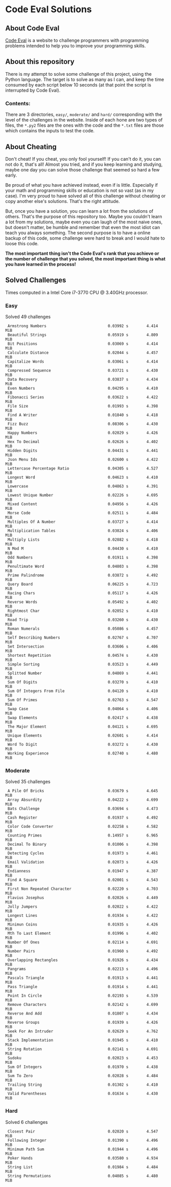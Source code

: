 # Code Eval Solutions

## About Code Eval

[Code Eval](https://www.codeeval.com) is a website to challenge programmers
with programming problems intended to help you to improve your programming
skills.

## About this repository

There is my attempt to solve some challenge of this project, using the
Python language. The target is to solve as many as I can, and keep the time
consumed by each script below 10 seconds (at that point the script is
interrupted by Code Eval).

### Contents:

There are 3 directories, `easy/`, `moderate/` and `hard/` corresponding
with the level of the challenges in the website. Inside of each hone are
two types of files, the `*.py2` files are the ones with the code and the
`*.txt` files are those which contains the inputs to test the code.

## About Cheating

Don't cheat! If you cheat, you only fool yourself! If you can't do it, you
can not do it, that's all! Almost you tried, and if you keep learning and
studying, maybe one day you can solve those challenge that seemed so hard a
few early.

Be proud of what you have achieved instead, even if is little. Especially
if your math and programming skills or education is not so vast (as in my
case). I'm very proud to have solved all of this challenge without cheating
or copy another else's solutions. That's the right attitude.

But, once you have a solution, you can learn a lot from the solutions of
others.  That's the purpose of this repository too. Maybe you couldn't
learn a lot from my solutions, maybe even you can laugh of the most naive
ones, but doesn't matter, be humble and remember that even the most idiot
can teach you always something. The second purpose is to have a online
backup of this code, some challenge were hard to break and I would hate to
loose this code.

__The most important thing isn't the Code Eval's rank that you achieve or
the number of challenge that you solved, the most important thing is what
you have learned in the process!__

## Solved Challenges

Times computed in a Intel Core i7-3770 CPU @ 3.40GHz processor.

### Easy

Solved 49 challenges

     Armstrong Numbers                           0.03992 s        4.414 MiB
     Beautiful Strings                           0.05919 s        4.809 MiB
     Bit Positions                               0.03069 s        4.414 MiB
     Calculate Distance                          0.02044 s        4.457 MiB
     Capitalize Words                            0.03061 s        4.414 MiB
     Compressed Sequence                         0.03721 s        4.430 MiB
     Data Recovery                               0.03837 s        4.434 MiB
     Even Numbers                                0.04295 s        4.410 MiB
     Fibonacci Series                            0.03622 s        4.422 MiB
     File Size                                   0.01993 s        4.398 MiB
     Find A Writer                               0.01840 s        4.418 MiB
     Fizz Buzz                                   0.08306 s        4.430 MiB
     Happy Numbers                               0.02029 s        4.426 MiB
     Hex To Decimal                              0.02626 s        4.402 MiB
     Hidden Digits                               0.04431 s        4.441 MiB
     Json Menu Ids                               0.02600 s        4.422 MiB
     Lettercase Percentage Ratio                 0.04305 s        4.527 MiB
     Longest Word                                0.04623 s        4.410 MiB
     Lowercase                                   0.04863 s        4.391 MiB
     Lowest Unique Number                        0.02226 s        4.695 MiB
     Mixed Content                               0.04956 s        4.426 MiB
     Morse Code                                  0.02511 s        4.484 MiB
     Multiples Of A Number                       0.03727 s        4.414 MiB
     Multiplication Tables                       0.03024 s        4.406 MiB
     Multiply Lists                              0.02882 s        4.418 MiB
     N Mod M                                     0.04430 s        4.410 MiB
     Odd Numbers                                 0.01911 s        4.398 MiB
     Penultimate Word                            0.04803 s        4.398 MiB
     Prime Palindrome                            0.03872 s        4.492 MiB
     Query Board                                 0.06225 s        4.723 MiB
     Racing Chars                                0.05117 s        4.426 MiB
     Reverse Words                               0.05492 s        4.402 MiB
     Rightmost Char                              0.02052 s        4.410 MiB
     Road Trip                                   0.03260 s        4.430 MiB
     Roman Numerals                              0.05086 s        4.457 MiB
     Self Describing Numbers                     0.02767 s        4.707 MiB
     Set Intersection                            0.03606 s        4.406 MiB
     Shortest Repetition                         0.04574 s        4.430 MiB
     Simple Sorting                              0.03523 s        4.449 MiB
     Splitted Number                             0.04869 s        4.441 MiB
     Sum Of Digits                               0.03270 s        4.410 MiB
     Sum Of Integers From File                   0.04120 s        4.410 MiB
     Sum Of Primes                               0.02763 s        4.547 MiB
     Swap Case                                   0.04064 s        4.406 MiB
     Swap Elements                               0.02417 s        4.438 MiB
     The Major Element                           0.04121 s        4.695 MiB
     Unique Elements                             0.02601 s        4.414 MiB
     Word To Digit                               0.03272 s        4.430 MiB
     Working Experience                          0.02740 s        4.480 MiB

### Moderate

Solved 35 challenges

     A Pile Of Bricks                            0.03679 s        4.645 MiB
     Array Absurdity                             0.04222 s        4.699 MiB
     Bats Challenge                              0.03694 s        4.473 MiB
     Cash Register                               0.01937 s        4.492 MiB
     Color Code Converter                        0.02258 s        4.582 MiB
     Counting Primes                             0.14957 s        6.965 MiB
     Decimal To Binary                           0.01006 s        4.398 MiB
     Detecting Cycles                            0.01973 s        4.461 MiB
     Email Validation                            0.02073 s        4.426 MiB
     Endianness                                  0.01947 s        4.387 MiB
     Find A Square                               0.02001 s        4.543 MiB
     First Non Repeated Character                0.02220 s        4.703 MiB
     Flavius Josephus                            0.02026 s        4.449 MiB
     Jolly Jumpers                               0.02022 s        4.422 MiB
     Longest Lines                               0.01934 s        4.422 MiB
     Minimun Coins                               0.01935 s        4.426 MiB
     Mth To Last Element                         0.01996 s        4.402 MiB
     Number Of Ones                              0.02114 s        4.691 MiB
     Number Pairs                                0.01960 s        4.492 MiB
     Overlapping Rectangles                      0.01926 s        4.434 MiB
     Pangrams                                    0.02213 s        4.496 MiB
     Pascals Triangle                            0.01913 s        4.441 MiB
     Pass Triangle                               0.01914 s        4.441 MiB
     Point In Circle                             0.02193 s        4.539 MiB
     Remove Characters                           0.02142 s        4.699 MiB
     Reverse And Add                             0.01807 s        4.434 MiB
     Reverse Groups                              0.01939 s        4.426 MiB
     Seek For An Intruder                        0.02629 s        4.762 MiB
     Stack Implementation                        0.01945 s        4.410 MiB
     String Rotation                             0.02141 s        4.691 MiB
     Sudoku                                      0.02023 s        4.453 MiB
     Sum Of Integers                             0.01970 s        4.438 MiB
     Sum To Zero                                 0.02028 s        4.484 MiB
     Trailing String                             0.01302 s        4.410 MiB
     Valid Parentheses                           0.01634 s        4.430 MiB

### Hard

Solved 6 challenges

     Closest Pair                                0.02020 s        4.547 MiB
     Following Integer                           0.01390 s        4.496 MiB
     Minimum Path Sum                            0.01944 s        4.496 MiB
     Poker Hands                                 0.03580 s        4.934 MiB
     String List                                 0.01984 s        4.484 MiB
     String Permutations                         0.04085 s        4.480 MiB

